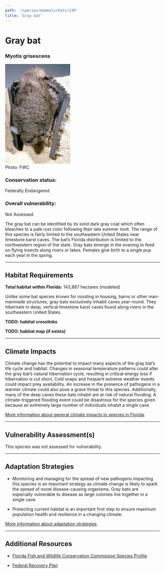 ```yaml
---
path: '/species/mammals/bats/130'
title: 'Gray bat'
---
```


# Gray bat

### Myotis grisescens

<div id="TopSection">

<div class="header-photo"><img src="130.jpg" alt="Photo for Gray bat"/>
<figcaption>Photo: FWC</figcaption></div>

<div>

### Conservation status:

Federally Endangered

### Overall vulnerability:

Not Assessed

</div>
</div>

The gray bat can be identified by its solid dark gray coat which often bleaches to a pale rust color following their late summer molt.  The range of this species is fairly limited to the southeastern United States near limestone karst caves. The bat’s Florida distribution is limited to the northwestern region of the state.  Gray bats emerge in the evening to feed on flying insects along rivers or lakes.  Females give birth to a single pup each year in the spring.

<hr />

## Habitat Requirements

**Total habitat within Florida:** 143,887 hectares (modeled)

Unlike some bat species known for roosting in housing, barns or other man-manmade structures, gray bats exclusively inhabit caves year-round.  They hibernate in deep, vertical limestone karst caves found along rivers in the southeastern United States.

**TODO: habitat crosslinks**

**TODO: habitat map (if exists)**

<hr />

## Climate Impacts

Climate change has the potential to impact many aspects of the gray bat’s life cycle and habitat.  Changes in seasonal temperature patterns could alter the gray bat’s natural hibernation cycle, resulting in critical energy loss if hibernation is cut short.  Cold snaps and frequent extreme weather events could impact prey availability.  An increase in the presence of pathogens in a warmer climate could also pose a grave threat to this species.  Additionally, many of the deep caves these bats inhabit are at risk of natural flooding.  A climate-triggered flooding event could be disastrous for the species given because an extremely large number of individuals inhabit a single cave.

[More information about general climate impacts to species in Florida](/impacts/species).



<hr />

## Vulnerability Assessment(s)

This species was not assessed for vulnerability.

<hr />

## Adaptation Strategies

- Monitoring and managing for the spread of new pathogens impacting this species is an important strategy as climate change is likely to spark the spread of novel disease-causing organisms. Gray bats are especially vulnerable to disease as large colonies live together in a single cave.

- Protecting current habitat is an important first step to ensure maximum population health and resilience in a changing climate.

[More information about adaptation strategies](/strategies).

<hr />


## Additional Resources

- [Florida Fish and Wildlife Conservation Commission Species Profile](https://myfwc.com/wildlifehabitats/profiles/mammals/land/gray-bat/)

- [Federal Recovery Plan](https://ecos.fws.gov/docs/recovery_plan/820701.pdf)
